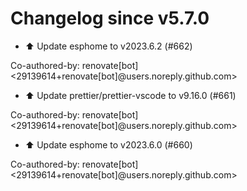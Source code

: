 # Changelog since v5.7.0
- ⬆️ Update esphome to v2023.6.2 (#662)

Co-authored-by: renovate[bot] <29139614+renovate[bot]@users.noreply.github.com> 
- ⬆️ Update prettier/prettier-vscode to v9.16.0 (#661)

Co-authored-by: renovate[bot] <29139614+renovate[bot]@users.noreply.github.com> 
- ⬆️ Update esphome to v2023.6.0 (#660)

Co-authored-by: renovate[bot] <29139614+renovate[bot]@users.noreply.github.com> 
